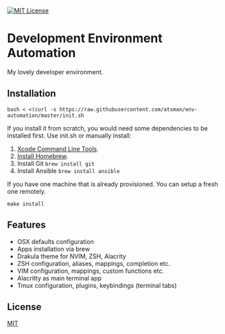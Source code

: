 [![MIT License][license-image]][license-url]

# Development Environment Automation

My lovely developer environment.

## Installation

```
bash < <(curl -s https://raw.githubusercontent.com/atsman/env-automation/master/init.sh
```

If you install it from scratch, you would need some dependencies to be installed first. Use init.sh or manually install:

1. [Xcode Command Line Tools](http://railsapps.github.io/xcode-command-line-tools.html).
2. [Install Homebrew](http://brew.sh/).
3. Install Git `brew install git`
4. Install Ansible `brew install ansible`

If you have one machine that is already provisioned. You can setup a fresh one remotely.

```
make install
```

## Features

* OSX defaults configuration
* Apps installation via brew
* Drakula theme for NVIM, ZSH, Alacrity
* ZSH configuration, aliases, mappings, completion etc.
* VIM configuration, mappings, custom functions etc.
* Alacritty as main terminal app
* Tmux configuration, plugins, keybindings (terminal tabs)

## License

[MIT](LICENSE)

[license-url]: LICENSE

[license-image]: https://img.shields.io/github/license/mashape/apistatus.svg

[capture]: capture.png

